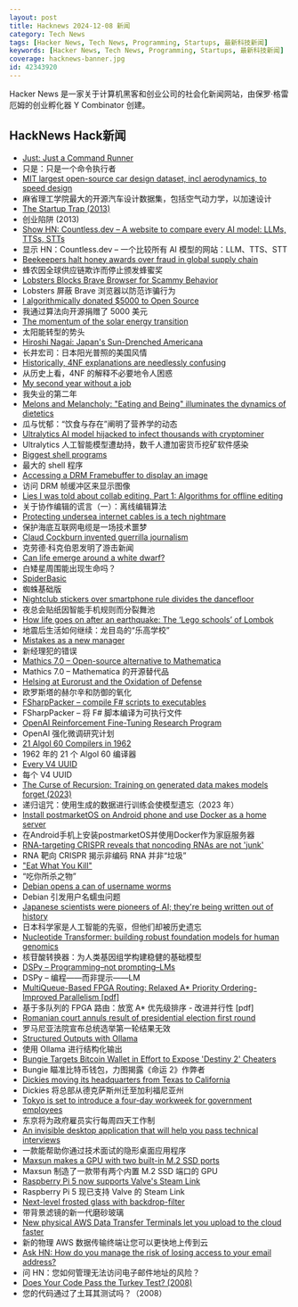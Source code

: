 ```yaml
---
layout: post
title: Hacknews 2024-12-08 新闻
category: Tech News
tags: [Hacker News, Tech News, Programming, Startups, 最新科技新闻]
keywords: [Hacker News, Tech News, Programming, Startups, 最新科技新闻]
coverage: hacknews-banner.jpg
id: 42343920
---
```


Hacker News 是一家关于计算机黑客和创业公司的社会化新闻网站，由保罗·格雷厄姆的创业孵化器 Y Combinator 创建。

## HackNews Hack新闻

- [Just: Just a Command Runner](https://just.systems/)
- 只是：只是一个命令执行者
- [MIT largest open-source car design dataset, incl aerodynamics, to speed design](https://news.mit.edu/2024/design-future-car-with-8000-design-options-1205)
- 麻省理工学院最大的开源汽车设计数据集，包括空气动力学，以加速设计
- [The Startup Trap (2013)](https://blog.cleancoder.com/uncle-bob/2013/03/05/TheStartUpTrap.html)
- 创业陷阱 (2013)
- [Show HN: Countless.dev – A website to compare every AI model: LLMs, TTSs, STTs](https://countless.dev/)
- 显示 HN：Countless.dev – 一个比较所有 AI 模型的网站：LLM、TTS、STT
- [Beekeepers halt honey awards over fraud in global supply chain](https://www.theguardian.com/business/2024/nov/30/beekeepers-halt-honey-awards)
- 蜂农因全球供应链欺诈而停止颁发蜂蜜奖
- [Lobsters Blocks Brave Browser for Scammy Behavior](https://lobste.rs/s/iopw1d/what_s_up_with_lobste_rs_blocking_brave)
- Lobsters 屏蔽 Brave 浏览器以防范诈骗行为
- [I algorithmically donated $5000 to Open Source](https://kvinogradov.com/algo-sponsors/)
- 我通过算法向开源捐赠了 5000 美元
- [The momentum of the solar energy transition](https://www.nature.com/articles/s41467-023-41971-7)
- 太阳能转型的势头
- [Hiroshi Nagai: Japan's Sun-Drenched Americana](https://www.tokyocowboy.co/articles/uy1r8j003qdvb4ozr4qgplhd3yujyn)
- 长井宏司：日本阳光普照的美国风情
- [Historically, 4NF explanations are needlessly confusing](https://minimalmodeling.substack.com/p/historically-4nf-explanations-are)
- 从历史上看，4NF 的解释不必要地令人困惑
- [My second year without a job](https://shilin.ca/my-second-year-without-job/)
- 我失业的第二年
- [Melons and Melancholy: "Eating and Being" illuminates the dynamics of dietetics](https://lareviewofbooks.org/article/on-melons-and-melancholy/)
- 瓜与忧郁：“饮食与存在”阐明了营养学的动态
- [Ultralytics AI model hijacked to infect thousands with cryptominer](https://www.bleepingcomputer.com/news/security/ultralytics-ai-model-hijacked-to-infect-thousands-with-cryptominer/)
- Ultralytics 人工智能模型遭劫持，数千人遭加密货币挖矿软件感染
- [Biggest shell programs](https://github.com/oils-for-unix/oils/wiki/The-Biggest-Shell-Programs-in-the-World)
- 最大的 shell 程序
- [Accessing a DRM Framebuffer to display an image](https://embear.ch/blog/drm-framebuffer)
- 访问 DRM 帧缓冲区来显示图像
- [Lies I was told about collab editing, Part 1: Algorithms for offline editing](https://www.moment.dev/blog/lies-i-was-told-pt-1)
- 关于协作编辑的谎言（一）：离线编辑算法
- [Protecting undersea internet cables is a tech nightmare](https://spectrum.ieee.org/undersea-internet-cables-protection-tech)
- 保护海底互联网电缆是一场技术噩梦
- [Claud Cockburn invented guerrilla journalism](https://jacobin.com/2024/12/claud-cockburn-guerrilla-journalism-left/)
- 克劳德·科克伯恩发明了游击新闻
- [Can life emerge around a white dwarf?](https://www.centauri-dreams.org/2024/12/06/can-life-emerge-around-a-white-dwarf/)
- 白矮星周围能出现生命吗？
- [SpiderBasic](https://www.spiderbasic.com/)
- 蜘蛛基础版
- [Nightclub stickers over smartphone rule divides the dancefloor](https://www.bbc.co.uk/news/articles/c4gpn44pyz9o)
- 夜总会贴纸因智能手机规则而分裂舞池
- [How life goes on after an earthquake: The ‘Lego schools’ of Lombok](https://www.aljazeera.com/features/2024/7/7/how-life-goes-on-after-an-earthquake-the-lego-schools-of-lombok)
- 地震后生活如何继续：龙目岛的“乐高学校”
- [Mistakes as a new manager](https://terriblesoftware.org/2024/12/04/the-6-mistakes-youre-going-to-make-as-a-new-manager/)
- 新经理犯的错误
- [Mathics 7.0 – Open-source alternative to Mathematica](https://github.com/Mathics3/mathics-core/releases/tag/7.0.0)
- Mathics 7.0 – Mathematica 的开源替代品
- [Helsing at Eurorust and the Oxidation of Defense](https://cafkafk.dev/p/eurorust-2024-helsing/)
- 欧罗斯塔的赫尔辛和防御的氧化
- [FSharpPacker – compile F# scripts to executables](https://github.com/kant2002/FSharpPacker)
- FSharpPacker – 将 F# 脚本编译为可执行文件
- [OpenAI Reinforcement Fine-Tuning Research Program](https://openai.com/form/rft-research-program/)
- OpenAI 强化微调研究计划
- [21 Algol 60 Compilers in 1962](https://shape-of-code.com/2024/12/01/21-algol-60-compilers-in-1962/)
- 1962 年的 21 个 Algol 60 编译器
- [Every V4 UUID](https://everyuuid.com/)
- 每个 V4 UUID
- [The Curse of Recursion: Training on generated data makes models forget (2023)](https://arxiv.org/abs/2305.17493)
- 递归诅咒：使用生成的数据进行训练会使模型遗忘（2023 年）
- [Install postmarketOS on Android phone and use Docker as a home server](https://crackoverflow.com/docs/system_administration/containerization/install-docker-natively-on-android-phone-and-use-it-as-a-home-server/)
- 在Android手机上安装postmarketOS并使用Docker作为家庭服务器
- [RNA-targeting CRISPR reveals that noncoding RNAs are not 'junk'](https://phys.org/news/2024-11-rna-crispr-reveals-hundreds-noncoding.html)
- RNA 靶向 CRISPR 揭示非编码 RNA 并非“垃圾”
- ["Eat What You Kill"](https://www.propublica.org/article/thomas-weiner-montana-st-peters-hospital-oncology)
- “吃你所杀之物”
- [Debian opens a can of username worms](https://lwn.net/SubscriberLink/1000485/670ef0045e5e8a3e/)
- Debian 引发用户名蠕虫问题
- [Japanese scientists were pioneers of AI; they're being written out of history](https://theconversation.com/japanese-scientists-were-pioneers-of-ai-yet-theyre-being-written-out-of-its-history-243762)
- 日本科学家是人工智能的先驱，但他们却被历史遗忘
- [Nucleotide Transformer: building robust foundation models for human genomics](https://www.nature.com/articles/s41592-024-02523-z)
- 核苷酸转换器：为人类基因组学构建稳健的基础模型
- [DSPy – Programming–not prompting–LMs](https://dspy.ai/)
- DSPy – 编程——而非提示——LM
- [MultiQueue-Based FPGA Routing: Relaxed A* Priority Ordering-Improved Parallelism [pdf]](https://www.eecg.utoronto.ca/~mcj/papers/2024.mqrouter.fpt.pdf)
- 基于多队列的 FPGA 路由：放宽 A* 优先级排序 - 改进并行性 [pdf]
- [Romanian court annuls result of presidential election first round](https://www.bbc.com/news/articles/cn4x2epppego)
- 罗马尼亚法院宣布总统选举第一轮结果无效
- [Structured Outputs with Ollama](https://ollama.com/blog/structured-outputs)
- 使用 Ollama 进行结构化输出
- [Bungie Targets Bitcoin Wallet in Effort to Expose 'Destiny 2' Cheaters](https://torrentfreak.com/bungie-targets-bitcoin-wallet-in-effort-to-expose-destiny-2-cheaters-241207/)
- Bungie 瞄准比特币钱包，力图揭露《命运 2》作弊者
- [Dickies moving its headquarters from Texas to California](https://abc7.com/post/dickies-clothing-company-moving-headquarters-texas-orange-county/15622767/)
- Dickies 将总部从德克萨斯州迁至加利福尼亚州
- [Tokyo is set to introduce a four-day workweek for government employees](https://www.cnn.com/2024/12/06/asia/tokyo-government-4-day-workweek-intl-hnk/index.html)
- 东京将为政府雇员实行每周四天工作制
- [An invisible desktop application that will help you pass technical interviews](https://github.com/ibttf/interview-coder)
- 一款能帮助你通过技术面试的隐形桌面应用程序
- [Maxsun makes a GPU with two built-in M.2 SSD ports](https://www.tomshardware.com/pc-components/gpus/maxsun-makes-a-gpu-with-two-built-in-m-2-ssd-ports-intel-arc-b580-graphics-card-leverages-unused-pcie-lanes-on-the-pcie-x16-slot)
- Maxsun 制造了一款带有两个内置 M.2 SSD 端口的 GPU
- [Raspberry Pi 5 now supports Valve's Steam Link](https://www.raspberrypi.com/news/valves-steam-link-on-raspberry-pi/)
- Raspberry Pi 5 现已支持 Valve 的 Steam Link
- [Next-level frosted glass with backdrop-filter](https://www.joshwcomeau.com/css/backdrop-filter/)
- 带背景滤镜的新一代磨砂玻璃
- [New physical AWS Data Transfer Terminals let you upload to the cloud faster](https://aws.amazon.com/blogs/aws/new-physical-aws-data-transfer-terminals-let-you-upload-to-the-cloud-faster/)
- 新的物理 AWS 数据传输终端让您可以更快地上传到云
- [Ask HN: How do you manage the risk of losing access to your email address?]()
- 问 HN：您如何管理无法访问电子邮件地址的风险？
- [Does Your Code Pass the Turkey Test? (2008)](http://www.moserware.com/2008/02/does-your-code-pass-turkey-test.html)
- 您的代码通过了土耳其测试吗？（2008）

